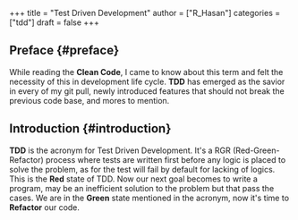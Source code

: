 +++
title = "Test Driven Development"
author = ["R_Hasan"]
categories = ["tdd"]
draft = false
+++

## Preface {#preface}

While reading the ****Clean Code****, I came to know about this term and felt the necessity of this in development life cycle. **TDD** has emerged as the savior in every of my git pull, newly introduced features that should not break the previous code base, and mores to mention.


## Introduction {#introduction}

**TDD** is the acronym for Test Driven Development. It's a RGR (Red-Green-Refactor) process where tests are written first before any logic is placed to solve the problem, as for the test will fail by default for lacking of logics. This is the **Red** state of TDD. Now our next goal becomes to write a program, may be an inefficient solution to the problem but that pass the cases. We are in the **Green** state mentioned in the acronym, now it's time to **Refactor** our code.
